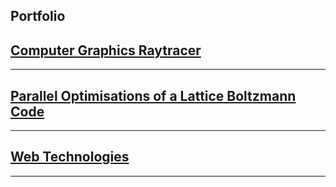 ## Portfolio



## [Computer Graphics Raytracer](https://github.com/ainsleyrutterford/UOB_Raytracer)


---
## [Parallel Optimisations of a Lattice Boltzmann Code](https://github.com/hw16471/UOB_OpenCL_LBM)


---
## [Web Technologies](http://example.com/)


---


